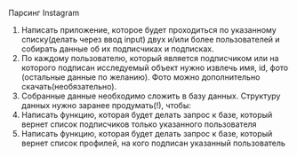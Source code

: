 Парсинг Instagram
1) Написать приложение, которое будет проходиться по указанному списку(делать через ввод input) двух и/или более 
пользователей и собирать данные об их подписчиках и подписках.
2) По каждому пользователю, который является подписчиком или на которого подписан исследуемый объект нужно извлечь 
имя, id, фото (остальные данные по желанию). Фото можно дополнительно скачать(необязательно).
3) Собранные данные необходимо сложить в базу данных. Структуру данных нужно заранее продумать(!), чтобы:
4) Написать функцию, которая будет делать запрос к базе, который вернет список подписчиков только указанного пользователя
5) Написать функцию, которая будет делать запрос к базе, который вернет список профилей, 
на кого подписан указанный пользователь